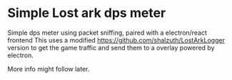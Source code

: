 # Simple Lost ark dps meter
Simple dps meter using packet sniffing, paired with a electron/react frontend
This uses a modified https://github.com/shalzuth/LostArkLogger version to get the game traffic and send them to a overlay powered by electron.

More info might follow later.

